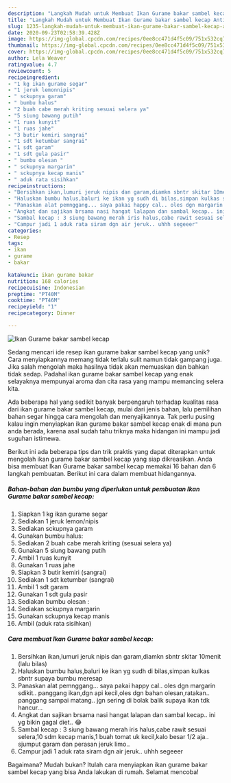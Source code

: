 ```yaml
---
description: "Langkah Mudah untuk Membuat Ikan Gurame bakar sambel kecap Anti Gagal"
title: "Langkah Mudah untuk Membuat Ikan Gurame bakar sambel kecap Anti Gagal"
slug: 1235-langkah-mudah-untuk-membuat-ikan-gurame-bakar-sambel-kecap-anti-gagal
date: 2020-09-23T02:58:39.428Z
image: https://img-global.cpcdn.com/recipes/0ee8cc471d4f5c09/751x532cq70/ikan-gurame-bakar-sambel-kecap-foto-resep-utama.jpg
thumbnail: https://img-global.cpcdn.com/recipes/0ee8cc471d4f5c09/751x532cq70/ikan-gurame-bakar-sambel-kecap-foto-resep-utama.jpg
cover: https://img-global.cpcdn.com/recipes/0ee8cc471d4f5c09/751x532cq70/ikan-gurame-bakar-sambel-kecap-foto-resep-utama.jpg
author: Lela Weaver
ratingvalue: 4.7
reviewcount: 5
recipeingredient:
- "1 kg ikan gurame segar"
- "1 jeruk lemonnipis"
- " sckupnya garam"
- " bumbu halus"
- "2 buah cabe merah kriting sesuai selera ya"
- "5 siung bawang putih"
- "1 ruas kunyit"
- "1 ruas jahe"
- "3 butir kemiri sangrai"
- "1 sdt ketumbar sangrai"
- "1 sdt garam"
- "1 sdt gula pasir"
- " bumbu olesan "
- " sckupnya margarin"
- " sckupnya kecap manis"
- " aduk rata sisihkan"
recipeinstructions:
- "Bersihkan ikan,lumuri jeruk nipis dan garam,diamkn sbntr skitar 10menit (lalu bilas)"
- "Haluskan bumbu halus,baluri ke ikan yg sudh di bilas,simpan kulkas sbntr supaya bumbu meresap"
- "Panaskan alat pemnggang... saya pakai happy cal.. oles dgn margarin sdikit.. panggang ikan,dgn api kecil,oles dgn bahan olesan,ratakan.. panggang sampai matang.. jgn sering di bolak balik supaya ikan tdk hancur..."
- "Angkat dan sajikan brsama nasi hangat lalapan dan sambal kecap.. ini yg bikin gagal diet.. 😂"
- "Sambal kecap : 3 siung bawang merah iris halus,cabe rawit sesuai selera,10 sdm kecap manis,1 buah tomat uk kecil,kalo besar 1/2 aja.. sjumput garam dan perasan jeruk limo.."
- "Campur jadi 1 aduk rata siram dgn air jeruk.. uhhh segeeer"
categories:
- Resep
tags:
- ikan
- gurame
- bakar

katakunci: ikan gurame bakar 
nutrition: 168 calories
recipecuisine: Indonesian
preptime: "PT40M"
cooktime: "PT46M"
recipeyield: "1"
recipecategory: Dinner

---
```



![Ikan Gurame bakar sambel kecap](https://img-global.cpcdn.com/recipes/0ee8cc471d4f5c09/751x532cq70/ikan-gurame-bakar-sambel-kecap-foto-resep-utama.jpg)

Sedang mencari ide resep ikan gurame bakar sambel kecap yang unik? Cara menyiapkannya memang tidak terlalu sulit namun tidak gampang juga. Jika salah mengolah maka hasilnya tidak akan memuaskan dan bahkan tidak sedap. Padahal ikan gurame bakar sambel kecap yang enak selayaknya mempunyai aroma dan cita rasa yang mampu memancing selera kita.



Ada beberapa hal yang sedikit banyak berpengaruh terhadap kualitas rasa dari ikan gurame bakar sambel kecap, mulai dari jenis bahan, lalu pemilihan bahan segar hingga cara mengolah dan menyajikannya. Tak perlu pusing kalau ingin menyiapkan ikan gurame bakar sambel kecap enak di mana pun anda berada, karena asal sudah tahu triknya maka hidangan ini mampu jadi suguhan istimewa.


Berikut ini ada beberapa tips dan trik praktis yang dapat diterapkan untuk mengolah ikan gurame bakar sambel kecap yang siap dikreasikan. Anda bisa membuat Ikan Gurame bakar sambel kecap memakai 16 bahan dan 6 langkah pembuatan. Berikut ini cara dalam membuat hidangannya.

<!--inarticleads1-->

##### Bahan-bahan dan bumbu yang diperlukan untuk pembuatan Ikan Gurame bakar sambel kecap:

1. Siapkan 1 kg ikan gurame segar
1. Sediakan 1 jeruk lemon/nipis
1. Sediakan  sckupnya garam
1. Gunakan  bumbu halus:
1. Sediakan 2 buah cabe merah kriting (sesuai selera ya)
1. Gunakan 5 siung bawang putih
1. Ambil 1 ruas kunyit
1. Gunakan 1 ruas jahe
1. Siapkan 3 butir kemiri (sangrai)
1. Sediakan 1 sdt ketumbar (sangrai)
1. Ambil 1 sdt garam
1. Gunakan 1 sdt gula pasir
1. Sediakan  bumbu olesan :
1. Sediakan  sckupnya margarin
1. Gunakan  sckupnya kecap manis
1. Ambil  (aduk rata sisihkan)




<!--inarticleads2-->

##### Cara membuat Ikan Gurame bakar sambel kecap:

1. Bersihkan ikan,lumuri jeruk nipis dan garam,diamkn sbntr skitar 10menit (lalu bilas)
1. Haluskan bumbu halus,baluri ke ikan yg sudh di bilas,simpan kulkas sbntr supaya bumbu meresap
1. Panaskan alat pemnggang... saya pakai happy cal.. oles dgn margarin sdikit.. panggang ikan,dgn api kecil,oles dgn bahan olesan,ratakan.. panggang sampai matang.. jgn sering di bolak balik supaya ikan tdk hancur...
1. Angkat dan sajikan brsama nasi hangat lalapan dan sambal kecap.. ini yg bikin gagal diet.. 😂
1. Sambal kecap : 3 siung bawang merah iris halus,cabe rawit sesuai selera,10 sdm kecap manis,1 buah tomat uk kecil,kalo besar 1/2 aja.. sjumput garam dan perasan jeruk limo..
1. Campur jadi 1 aduk rata siram dgn air jeruk.. uhhh segeeer




Bagaimana? Mudah bukan? Itulah cara menyiapkan ikan gurame bakar sambel kecap yang bisa Anda lakukan di rumah. Selamat mencoba!
